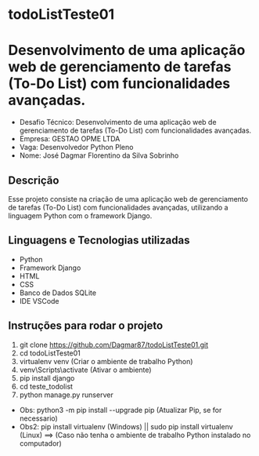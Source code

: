 # todoListTeste01
# Desenvolvimento de uma aplicação web de gerenciamento de tarefas (To-Do List) com funcionalidades avançadas.
- Desafio Técnico: Desenvolvimento de uma aplicação web de gerenciamento de tarefas (To-Do List) com funcionalidades avançadas.
- Empresa: GESTAO OPME LTDA
- Vaga: Desenvolvedor Python Pleno
- Nome: José Dagmar Florentino da Silva Sobrinho

## Descrição

Esse projeto consiste na criação de uma aplicação web de gerenciamento de tarefas (To-Do List) com funcionalidades avançadas, utilizando a linguagem Python com o framework Django.

## Linguagens e Tecnologias utilizadas

- Python
- Framework Django 
- HTML
- CSS
- Banco de Dados SQLite
- IDE VSCode

## Instruções para rodar o projeto

1. git clone https://github.com/Dagmar87/todoListTeste01.git
2. cd todoListTeste01
3. virtualenv venv (Criar o ambiente de trabalho Python)
4. venv\Scripts\activate (Ativar o ambiente)
5. pip install django
6. cd teste_todolist
7. python manage.py runserver

+ Obs: python3 -m pip install --upgrade pip (Atualizar Pip, se for necessario)
+ Obs2: pip install virtualenv (Windows) || sudo pip install virtualenv (Linux) ==> (Caso não tenha o ambiente de trabalho Python instalado no computador)

